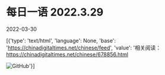# 每日一语 2022.3.29

2022-03-30

[{'type': 'text/html', 'language': None, 'base': 'https://chinadigitaltimes.net/chinese/feed', 'value': '相关阅读：https://chinadigitaltimes.net/chinese/678856.html

![GitHub](https://chinadigitaltimes.net/chinese/files/2022/03/每日一语-1024x1024.jpg)'}]